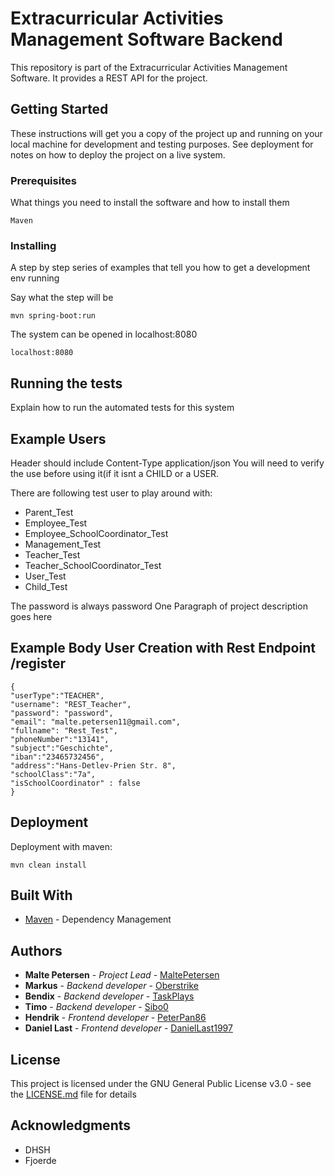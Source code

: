 # Extracurricular Activities Management Software Backend

This repository is part of the Extracurricular Activities Management Software.
It provides a REST API for the project.
## Getting Started

These instructions will get you a copy of the project up and running on your local machine for development and testing purposes. See deployment for notes on how to deploy the project on a live system.

### Prerequisites

What things you need to install the software and how to install them

```
Maven 
```

### Installing

A step by step series of examples that tell you how to get a development env running

Say what the step will be

```
mvn spring-boot:run
```

The system can be opened in localhost:8080
```
localhost:8080
```
## Running the tests

Explain how to run the automated tests for this system
## Example Users
Header should include Content-Type application/json 
You will need to verify the use before using it(if it isnt a CHILD or a USER.
 
There are following test user to play around with: 
 * Parent_Test 
 * Employee_Test 
 * Employee_SchoolCoordinator_Test 
 * Management_Test 
 * Teacher_Test 
 * Teacher_SchoolCoordinator_Test 
 * User_Test 
 * Child_Test
 
The password is always password
One Paragraph of project description goes here

## Example Body User Creation with Rest Endpoint /register

```
{
"userType":"TEACHER",
"username": "REST_Teacher",
"password": "password",
"email": "malte.petersen11@gmail.com",
"fullname": "Rest_Test",
"phoneNumber":"13141",
"subject":"Geschichte",
"iban":"23465732456",
"address":"Hans-Detlev-Prien Str. 8", 
"schoolClass":"7a",
"isSchoolCoordinator" : false
}
```

## Deployment

Deployment with maven: 
```
mvn clean install
```
## Built With

* [Maven](https://maven.apache.org/) - Dependency Management


## Authors
* **Malte Petersen** - *Project Lead* - [MaltePetersen](https://github.com/MaltePetersen)
* **Markus** - *Backend developer* - [Oberstrike](https://github.com/Oberstrike)
* **Bendix** - *Backend developer* - [TaskPlays](https://github.com/TaskPlays)
* **Timo** - *Backend developer* - [Sibo0](https://github.com/Sibo0)
* **Hendrik** - *Frontend developer* - [PeterPan86](https://github.com/PeterPan86)
* **Daniel Last** - *Frontend developer* - [DanielLast1997](https://github.com/DanielLast1997)

## License

This project is licensed under the GNU General Public License v3.0 - see the [LICENSE.md](https://github.com/MaltePetersen/Extracurricular-Activities-Management-Software-Backend/blob/master/LICENSE) file for details

## Acknowledgments

* DHSH
* Fjoerde

